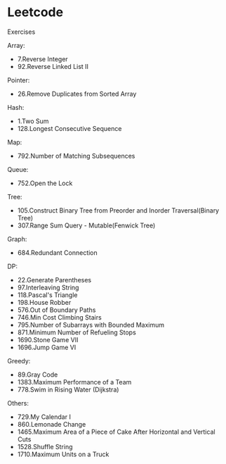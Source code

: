 # Leetcode
 Exercises

Array:
* 7.Reverse Integer
* 92.Reverse Linked List II

Pointer:
* 26.Remove Duplicates from Sorted Array

Hash:
* 1.Two Sum
* 128.Longest Consecutive Sequence

Map:
* 792.Number of Matching Subsequences

Queue:
* 752.Open the Lock

Tree:
* 105.Construct Binary Tree from Preorder and Inorder Traversal(Binary Tree)
* 307.Range Sum Query - Mutable(Fenwick Tree)

Graph:
* 684.Redundant Connection

DP:
* 22.Generate Parentheses
* 97.Interleaving String
* 118.Pascal's Triangle 
* 198.House Robber 
* 576.Out of Boundary Paths
* 746.Min Cost Climbing Stairs
* 795.Number of Subarrays with Bounded Maximum
* 871.Minimum Number of Refueling Stops
* 1690.Stone Game VII
* 1696.Jump Game VI

Greedy:
* 89.Gray Code
* 1383.Maximum Performance of a Team
* 778.Swim in Rising Water (Dijkstra)

Others:
* 729.My Calendar I
* 860.Lemonade Change
* 1465.Maximum Area of a Piece of Cake After Horizontal and Vertical Cuts
* 1528.Shuffle String
* 1710.Maximum Units on a Truck